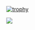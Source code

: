 [![trophy](https://github-profile-trophy.vercel.app/?username=tokiya-takai&column=7)](https://github.com/ryo-ma/github-profile-trophy)

<a href="https://github.com/anuraghazra/github-readme-stats">
  <img align="left" src="https://github-readme-stats.vercel.app/api?username=tokiya-takai&show_icons=true" />
</a>

<style>
  .Box-body {
    background-color: #7aadff
  }
</style>
